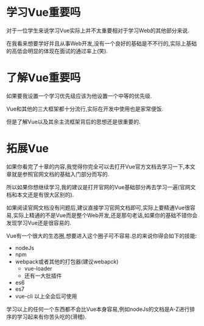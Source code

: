# 学习Vue重要吗

对于一位学生来说学习Vue实际上并不太重要相对于学习Web的其他部分来说.

在我看来想要学好并且从事Web开发,没有一个良好的基础是不不行的,实际上基础的高低会明显的体现在面试的通过率上(笑).

# 了解Vue重要吗

如果要我设置一个学习优先级应该为他设置一个中等的优先级.

Vue和其他的三大框架都十分流行,实际在开发中使用也是家常便饭.

但是了解Vue以及其余主流框架背后的思想还是很重要的.

# 拓展Vue

如果你看完了十章的内容,我觉得你完全可以去打开Vue官方文档去学习一下,本文章就是参照官网文档的基础入门部分而写的.

所以如果你想继续学习,我的建议是打开官网的Vue基础部分再去学习一遍(官网文档和本文还是有很大区别的).

如果阅读官网文档没有问题后,建议直接学习官网文档即可,实际上要精通Vue很容易,实际上精通的不是Vue而是整个Web开发,还是那句老话,如果你的基础不错你会发现学习Vue还是很容易的.

Vue有一个很大的生态圈,想要进入这个圈子可不容易.总的来说你得会如下的技能:
- nodeJs
- npm
- webpack或者其他的打包器(建议webapck)
    - vue-loader
    - 还有一大批插件
- es6
- es7
- vue-cli 以上全会后可使用

学习以上的任何一个东西都不会比Vue本身容易,例如nodeJs的文档是A-Z进行排序的学习起来有你苦头吃的(滑稽).



